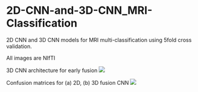 # 2D-CNN-and-3D-CNN_MRI-Classification
 2D CNN and 3D CNN models for MRI multi-classification using 5fold cross validation.

All images are NIfTI

3D CNN architecture for early fusion
![](images/3D_fusion_model.jpg)



Confusion matrices for (a) 2D, (b) 3D fusion CNN
![](images/2D_3D_fusion_kfold.png)
